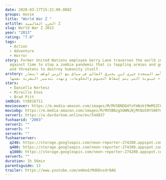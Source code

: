 ```yaml
---
date: 2020-03-17T15:21:00.000Z
groups: movie
title: "World War Z "
artitle: الحرب العالمية Z
slug: World War Z 2013
year: "2013"
rating: "7.0"
tags:
  - Action
  - Adventure
  - Horror
story: Former United Nations employee Gerry Lane traverses the world in a race
  against time to stop a zombie pandemic that is toppling armies and governments
  and threatens to destroy humanity itself.
arstory: موظف الأمم المتحدة جيري لين يخترق العالم في سباق مع الزمن لوقف انتشار
  وباء غيبوبة التي يتم إسقاط الجيوش والحكومات، وتهدد بتدمير البشرية نفسها.
stars:
  - Daniella Kertesz
  - Mireille Enos
  - Brad Pitt
imdbid: tt0816711
moviecover: https://m.media-amazon.com/images/M/MV5BNDQ4YzFmNzktMmM5ZC00MDZjLTk1OTktNDE2ODE4YjM2MjJjXkEyXkFqcGdeQXVyNTA4NzY1MzY@._V1_FMjpg_UX832_.jpg
moviebg: https://m.media-amazon.com/images/M/MV5BNzg5OWNiNjMtNzE0YS00YmRkLWI2M2MtYTlhZjZlMTU2NjI4XkEyXkFqcGdeQXVyOTc5MDI5NjE@._V1_SX1777_CR0,0,1777,618_AL_.jpg
server1: https://w.dardarkom.online/mv/544837
fushaarid: "2003"
server2: ""
server3: ""
server4: ""
fushaarserver:
  q240: https://storage.googleapis.com/neon-reporter-274200.appspot.com/fushaar/media/2003/2003-240p.mp4
  q480: https://storage.googleapis.com/neon-reporter-274200.appspot.com/fushaar/media/2003/2003-480p.mp4
  q1080: https://storage.googleapis.com/neon-reporter-274200.appspot.com/fushaar/media/2003/2003.mp4
server5: ""
duration: 1h 56min
parentsguide: 13
trailer: https://www.youtube.com/embed/Md6Dvxdr0AQ
---
```

